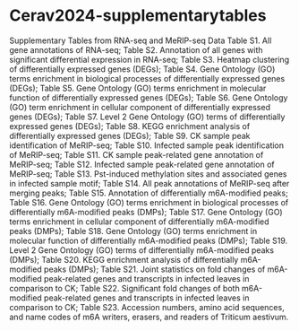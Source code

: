 # Cerav2024-supplementarytables
Supplementary Tables from RNA-seq and MeRIP-seq Data
Table S1. All gene annotations of RNA-seq; Table S2. Annotation of all genes with significant differential expression in RNA-seq; Table S3. Heatmap clustering of differentially expressed genes (DEGs); Table S4. Gene Ontology (GO) terms enrichment in biological processes of differentially expressed genes (DEGs); Table S5. Gene Ontology (GO) terms enrichment in molecular function of differentially expressed genes (DEGs); Table S6. Gene Ontology (GO) term enrichment in cellular component of differentially expressed genes (DEGs); Table S7. Level 2 Gene Ontology (GO) terms of differentially expressed genes (DEGs); Table S8. KEGG enrichment analysis of differentially expressed genes (DEGs); Table S9. CK sample peak identification of MeRIP-seq; Table S10. Infected sample peak identification of MeRIP-seq; Table S11. CK sample peak-related gene annotation of MeRIP-seq; Table S12. Infected sample peak-related gene annotation of MeRIP-seq; Table S13. Pst-induced methylation sites and associated genes in infected sample motif; Table S14. All peak annotations of MeRIP-seq after merging peaks; Table S15. Annotation of differentially m6A-modified peaks; Table S16. Gene Ontology (GO) terms enrichment in biological processes of differentially m6A-modified peaks (DMPs); Table S17. Gene Ontology (GO) terms enrichment in cellular component of differentially m6A-modified peaks (DMPs); Table S18. Gene Ontology (GO) terms enrichment in molecular function of differentially m6A-modified peaks (DMPs); Table S19. Level 2 Gene Ontology (GO) terms of differentially m6A-modified peaks (DMPs); Table S20. KEGG enrichment analysis of differentially m6A-modified peaks (DMPs); Table S21. Joint statistics on fold changes of m6A-modified peak-related genes and transcripts in infected leaves in comparison to CK; Table S22. Significant fold changes of both m6A-modified peak-related genes and transcripts in infected leaves in comparison to CK; Table S23. Accession numbers, amino acid sequences, and name codes of m6A writers, erasers, and readers of Triticum aestivum.
